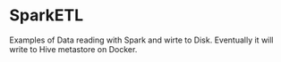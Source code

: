 # SparkETL

Examples of Data reading with Spark and wirte to Disk. Eventually it will write to Hive metastore on Docker.
